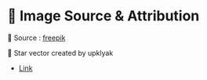 # 📁 Image Source & Attribution

🔗 Source : [freepik](https://www.freepik.com)

🎨 Star vector created by upklyak
* [Link](https://www.freepik.com/free-vector/mountains-cleft-view-from-bottom-night-scenery-landscape-with-high-rocks-full-moon-with-stars-glowing-peaks_13194970.htm#page=1&query=Scene&position=38)
